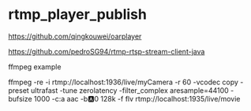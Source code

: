 # rtmp_player_publish
https://github.com/qingkouwei/oarplayer

https://github.com/pedroSG94/rtmp-rtsp-stream-client-java

ffmpeg example

ffmpeg -re -i rtmp://localhost:1936/live/myCamera -r 60 -vcodec copy  -preset ultrafast -tune  zerolatency  -filter_complex aresample=44100  -bufsize 1000 -c:a aac -b:a:0 128k -f flv rtmp://localhost:1935/live/movie



